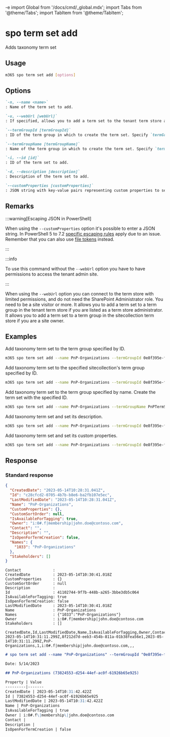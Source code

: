 -e <!-- DISCLAIMER: All secrets, passwords, and sensitive values in this document are examples only and not real credentials. -->
import Global from '/docs/cmd/_global.mdx';
import Tabs from '@theme/Tabs';
import TabItem from '@theme/TabItem';

# spo term set add

Adds taxonomy term set

## Usage

```sh
m365 spo term set add [options]
```

## Options

```md definition-list
`-n, --name <name>`
: Name of the term set to add.

`-u, --webUrl [webUrl]`
: If specified, allows you to add a term set to the tenant term store as well as the sitecollection specific term store. Defaults to the tenant admin site.

`--termGroupId [termGroupId]`
: ID of the term group in which to create the term set. Specify `termGroupId` or `termGroupName` but not both.

`--termGroupName [termGroupName]`
: Name of the term group in which to create the term set. Specify `termGroupId` or `termGroupName` but not both.

`-i, --id [id]`
: ID of the term set to add.

`-d, --description [description]`
: Description of the term set to add.

`--customProperties [customProperties]`
: JSON string with key-value pairs representing custom properties to set on the term set.
```

<Global />

## Remarks

:::warning[Escaping JSON in PowerShell]

When using the `--customProperties` option it's possible to enter a JSON string. In PowerShell 5 to 7.2 [specific escaping rules](./../../../user-guide/using-cli.mdx#escaping-double-quotes-in-powershell) apply due to an issue. Remember that you can also use [file tokens](./../../../user-guide/using-cli.mdx#EXAMPLE_SECRET_VALUE_PLACEHOLDER) instead.

:::

:::info

To use this command without the `--webUrl` option you have to have permissions to access the tenant admin site.

:::

When using the `--webUrl` option you can connect to the term store with limited permissions, and do not need the SharePoint Administrator role. You need to be a site visitor or more. It allows you to add a term set to a term group in the tenant term store if you are listed as a term store administrator. It allows you to add a term set to a term group in the sitecollection term store if you are a site owner.

## Examples

Add taxonomy term set to the term group specified by ID.

```sh
m365 spo term set add --name PnP-Organizations --termGroupId 0e8f395e-ff58-4d45-9ff7-e331ab728beb
```

Add taxonomy term set to the specified sitecollection's term group specified by ID.

```sh
m365 spo term set add --name PnP-Organizations --termGroupId 0e8f395e-ff58-4d45-9ff7-e331ab728beb --webUrl https://contoso.sharepoint.com/sites/project-x
```

Add taxonomy term set to the term group specified by name. Create the term set with the specified ID.

```sh
m365 spo term set add --name PnP-Organizations --termGroupName PnPTermSets --id aa70ede6-83d1-466d-8d95-30d29e9bbd7c
```

Add taxonomy term set and set its description.

```sh
m365 spo term set add --name PnP-Organizations --termGroupId 0e8f395e-ff58-4d45-9ff7-e331ab728beb --description 'Contains a list of organizations'
```

Add taxonomy term set and set its custom properties.

```sh
m365 spo term set add --name PnP-Organizations --termGroupId 0e8f395e-ff58-4d45-9ff7-e331ab728beb --customProperties '{"Property":"Value"}'
```

## Response

### Standard response

<Tabs>
  <TabItem value="JSON">

  ```json
  {
    "CreatedDate": "2023-05-14T10:28:31.041Z",
    "Id": "c28cfcd2-0705-4b7b-b8e6-ba2fb107e5ec",
    "LastModifiedDate": "2023-05-14T10:28:31.041Z",
    "Name": "PnP-Organizations",
    "CustomProperties": {},
    "CustomSortOrder": null,
    "IsAvailableForTagging": true,
    "Owner": "i:0#.f|membership|john.doe@contoso.com",
    "Contact": "",
    "Description": "",
    "IsOpenForTermCreation": false,
    "Names": {
      "1033": "PnP-Organizations"
    },
    "Stakeholders": []
  }
  ```

  </TabItem>
  <TabItem value="Text">

  ```text
  Contact              :
  CreatedDate          : 2023-05-14T10:30:41.018Z
  CustomProperties     : {}
  CustomSortOrder      : null
  Description          :
  Id                   : 41102744-9f7b-448b-a265-3bbe3db5c064
  IsAvailableForTagging: true
  IsOpenForTermCreation: false
  LastModifiedDate     : 2023-05-14T10:30:41.018Z
  Name                 : PnP-Organizations
  Names                : {"1033":"PnP-Organizations"}
  Owner                : i:0#.f|membership|john.doe@contoso.com
  Stakeholders         : []
  ```

  </TabItem>
  <TabItem value="CSV">

  ```csv
  CreatedDate,Id,LastModifiedDate,Name,IsAvailableForTagging,Owner,Contact,Description,IsOpenForTermCreation
  2023-05-14T10:31:11.299Z,8f212d7d-eeb3-454b-811a-01b38fea56e1,2023-05-14T10:31:11.299Z,PnP-Organizations,1,i:0#.f|membership|john.doe@contoso.com,,,
  ```

  </TabItem>
  <TabItem value="Markdown">

  ```md
  # spo term set add --name "PnP-Organizations" --termGroupId "0e8f395e-ff58-4d45-9ff7-e331ab728beb"

  Date: 5/14/2023

  ## PnP-Organizations (73824553-d254-44ef-ac0f-61926b65e925)

  Property | Value
  ---------|-------
  CreatedDate | 2023-05-14T10:31:42.422Z
  Id | 73824553-d254-44ef-ac0f-61926b65e925
  LastModifiedDate | 2023-05-14T10:31:42.422Z
  Name | PnP-Organizations
  IsAvailableForTagging | true
  Owner | i:0#.f\|membership\|john.doe@contoso.com
  Contact |
  Description |
  IsOpenForTermCreation | false
  ```

  </TabItem>
</Tabs>
